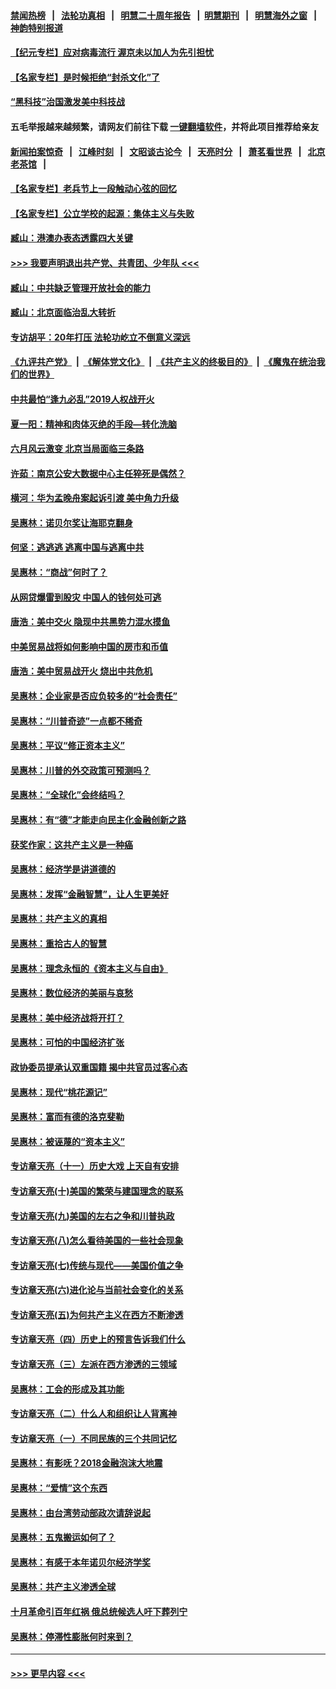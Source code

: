 #### [禁闻热榜](热点新闻.md?=0)  &nbsp;&nbsp;|&nbsp;&nbsp; [法轮功真相](https://github.com/gfw-breaker/truth/blob/master/README.md?=0) &nbsp;&nbsp;|&nbsp;&nbsp; [明慧二十周年报告](https://github.com/gfw-breaker/mh-reports/blob/master/README.md?=0) &nbsp;&nbsp;|&nbsp;&nbsp;[明慧期刊](https://github.com/gfw-breaker/mh-qikan) &nbsp;&nbsp;|&nbsp;&nbsp; [明慧海外之窗](https://github.com/gfw-breaker/mh-news/blob/master/README.md?=0) &nbsp;&nbsp;|&nbsp;&nbsp; [神韵特别报道](https://github.com/gfw-breaker/mh-news/blob/master/shenyun.md?=0)
#### [【纪元专栏】应对病毒流行 渥京未以加人为先引担忧](../pages/nsc423/n11875714.md?t=03162131) 
#### [【名家专栏】是时候拒绝“封杀文化”了](../pages/nsc423/n11814093.md?t=03162131) 
#### [“黑科技”治国激发美中科技战](../pages/nsc423/n11638056.md?t=03162131) 
#### 五毛举报越来越频繁，请网友们前往下载 [一键翻墙软件](https://github.com/gfw-breaker/ssr-accounts)，并将此项目推荐给亲友
#### [新闻拍案惊奇](https://github.com/gfw-breaker/banned-news/blob/master/pages/link4.md) &nbsp;&nbsp;|&nbsp;&nbsp; [江峰时刻](https://github.com/gfw-breaker/banned-news/blob/master/pages/link4.md) &nbsp;&nbsp;|&nbsp;&nbsp; [文昭谈古论今](https://github.com/gfw-breaker/banned-news/blob/master/pages/link4.md) &nbsp;&nbsp;|&nbsp;&nbsp; [天亮时分](https://github.com/gfw-breaker/banned-news/blob/master/pages/link4.md) &nbsp;&nbsp;|&nbsp;&nbsp; [萧茗看世界](https://github.com/gfw-breaker/banned-news/blob/master/pages/link4.md) &nbsp;&nbsp;|&nbsp;&nbsp; [北京老茶馆](https://github.com/gfw-breaker/banned-news/blob/master/pages/link4.md) &nbsp;&nbsp;|&nbsp;&nbsp; 
#### [【名家专栏】老兵节上一段触动心弦的回忆](../pages/nsc423/n11646016.md?t=03162131) 
#### [【名家专栏】公立学校的起源：集体主义与失败](../pages/nsc423/n11601833.md?t=03162131) 
#### [臧山：港澳办表态透露四大关键](../pages/nsc423/n11421628.md?t=03162131) 
#### [>>> 我要声明退出共产党、共青团、少年队 <<<](https://github.com/begood0513/goodnews/blob/master/quit/letter.md) 
#### [臧山：中共缺乏管理开放社会的能力](../pages/nsc423/n11407457.md?t=03162131) 
#### [臧山：北京面临治乱大转折](../pages/nsc423/n11406895.md?t=03162131) 
#### [专访胡平：20年打压 法轮功屹立不倒意义深远](../pages/nsc423/n11398800.md?t=03162131) 
#### [《九评共产党》](https://github.com/begood0513/9ping.md/blob/master/README.md) &nbsp;|&nbsp; [《解体党文化》](../../../../jtdwh.md/blob/master/README.md)  &nbsp;|&nbsp; [《共产主义的终极目的》](../../../../gczydzjmd.md/blob/master/README.md) &nbsp;|&nbsp; [《魔鬼在统治我们的世界》](../../../../mgztzwmdsj.md/blob/master/README.md) 
#### [中共最怕“逢九必乱”2019人权战开火](../pages/nsc423/n11385248.md?t=03162131) 
#### [夏一阳：精神和肉体灭绝的手段—转化洗脑](../pages/nsc423/n11368250.md?t=03162131) 
#### [六月风云激变 北京当局面临三条路](../pages/nsc423/n11313668.md?t=03162131) 
#### [许茹：南京公安大数据中心主任猝死是偶然？](../pages/nsc423/n11064744.md?t=03162131) 
#### [横河：华为孟晚舟案起诉引渡 美中角力升级](../pages/nsc423/n11027230.md?t=03162131) 
#### [吴惠林：诺贝尔奖让海耶克翻身](../pages/nsc423/n10890049.md?t=03162131) 
#### [何坚：逃逃逃 逃离中国与逃离中共](../pages/nsc423/n10592891.md?t=03162131) 
#### [吴惠林：“商战”何时了？](../pages/nsc423/n10573558.md?t=03162131) 
#### [从网贷爆雷到股灾 中国人的钱何处可逃](../pages/nsc423/n10572800.md?t=03162131) 
#### [唐浩：美中交火 隐现中共黑势力混水摸鱼](../pages/nsc423/n10544040.md?t=03162131) 
#### [中美贸易战将如何影响中国的房市和币值](../pages/nsc423/n10543697.md?t=03162131) 
#### [唐浩：美中贸易战开火 烧出中共危机](../pages/nsc423/n10540126.md?t=03162131) 
#### [吴惠林：企业家是否应负较多的“社会责任”](../pages/nsc423/n10535022.md?t=03162131) 
#### [吴惠林：“川普奇迹”一点都不稀奇](../pages/nsc423/n10512808.md?t=03162131) 
#### [吴惠林：平议“修正资本主义”](../pages/nsc423/n10495724.md?t=03162131) 
#### [吴惠林：川普的外交政策可预测吗？](../pages/nsc423/n10462387.md?t=03162131) 
#### [吴惠林：“全球化”会终结吗？](../pages/nsc423/n10452838.md?t=03162131) 
#### [吴惠林：有“德”才能走向民主化金融创新之路](../pages/nsc423/n10432292.md?t=03162131) 
#### [获奖作家：这共产主义是一种癌](../pages/nsc423/n10431541.md?t=03162131) 
#### [吴惠林：经济学是讲道德的](../pages/nsc423/n10398014.md?t=03162131) 
#### [吴惠林：发挥“金融智慧”，让人生更美好](../pages/nsc423/n10375019.md?t=03162131) 
#### [吴惠林：共产主义的真相](../pages/nsc423/n10351394.md?t=03162131) 
#### [吴惠林：重拾古人的智慧](../pages/nsc423/n10337691.md?t=03162131) 
#### [吴惠林：理念永恒的《资本主义与自由》](../pages/nsc423/n10316274.md?t=03162131) 
#### [吴惠林：数位经济的美丽与哀愁](../pages/nsc423/n10292946.md?t=03162131) 
#### [吴惠林：美中经济战将开打？](../pages/nsc423/n10258825.md?t=03162131) 
#### [吴惠林：可怕的中国经济扩张](../pages/nsc423/n10219147.md?t=03162131) 
#### [政协委员提承认双重国籍 揭中共官员过客心态](../pages/nsc423/n10208809.md?t=03162131) 
#### [吴惠林：现代“桃花源记”](../pages/nsc423/n10185234.md?t=03162131) 
#### [吴惠林：富而有德的洛克斐勒](../pages/nsc423/n10142264.md?t=03162131) 
#### [吴惠林：被诬蔑的“资本主义”](../pages/nsc423/n10124816.md?t=03162131) 
#### [专访章天亮（十一）历史大戏 上天自有安排](../pages/nsc423/n10094905.md?t=03162131) 
#### [专访章天亮(十)美国的繁荣与建国理念的联系](../pages/nsc423/n10094899.md?t=03162131) 
#### [专访章天亮(九)美国的左右之争和川普执政](../pages/nsc423/n10094889.md?t=03162131) 
#### [专访章天亮(八)怎么看待美国的一些社会现象](../pages/nsc423/n10094857.md?t=03162131) 
#### [专访章天亮(七)传统与现代——美国价值之争](../pages/nsc423/n10093140.md?t=03162131) 
#### [专访章天亮(六)进化论与当前社会变化的关系](../pages/nsc423/n10092036.md?t=03162131) 
#### [专访章天亮(五)为何共产主义在西方不断渗透](../pages/nsc423/n10083620.md?t=03162131) 
#### [专访章天亮（四）历史上的预言告诉我们什么](../pages/nsc423/n10083606.md?t=03162131) 
#### [专访章天亮（三）左派在西方渗透的三领域](../pages/nsc423/n10081115.md?t=03162131) 
#### [吴惠林：工会的形成及其功能](../pages/nsc423/n10080633.md?t=03162131) 
#### [专访章天亮（二）什么人和组织让人背离神](../pages/nsc423/n10076637.md?t=03162131) 
#### [专访章天亮（一）不同民族的三个共同记忆](../pages/nsc423/n10074188.md?t=03162131) 
#### [吴惠林：有影呒？2018金融泡沫大地震](../pages/nsc423/n10040534.md?t=03162131) 
#### [吴惠林：“爱情”这个东西](../pages/nsc423/n10019423.md?t=03162131) 
#### [吴惠林：由台湾劳动部政次请辞说起](../pages/nsc423/n9979679.md?t=03162131) 
#### [吴惠林：五鬼搬运如何了？](../pages/nsc423/n9925338.md?t=03162131) 
#### [吴惠林：有感于本年诺贝尔经济学奖](../pages/nsc423/n9871883.md?t=03162131) 
#### [吴惠林：共产主义渗透全球](../pages/nsc423/n9812748.md?t=03162131) 
#### [十月革命引百年红祸 俄总统候选人吁下葬列宁](../pages/nsc423/n9810182.md?t=03162131) 
#### [吴惠林：停滞性膨胀何时来到？](../pages/nsc423/n9764136.md?t=03162131) 

----
#### [ >>> 更早内容 <<< ](../indexes/nsc423-earlier.md)
